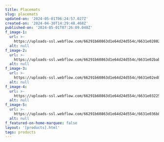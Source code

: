 ```yaml
---
title: Placemats
slug: placemats
updated-on: '2024-05-01T06:24:57.027Z'
created-on: '2024-04-30T14:29:48.468Z'
published-on: '2024-05-01T07:26:09.048Z'
f_image-1:
  url: >-
    https://uploads-ssl.webflow.com/66291b60863d1e64d24d554c/6631e02802c5853093e620d4_81aDeMrrmeL.jpg
  alt: null
f_image-2:
  url: >-
    https://uploads-ssl.webflow.com/66291b60863d1e64d24d554c/6631e02bab4c6d990b943768_91c%2BXFHmsjL._AC_UF894%2C1000_QL80_.jpg
  alt: null
f_image-3:
  url: >-
    https://uploads-ssl.webflow.com/66291b60863d1e64d24d554c/6631e02ed8356cb7019010aa_91skC0X45mL.jpg
  alt: null
f_image-4:
  url: >-
    https://uploads-ssl.webflow.com/66291b60863d1e64d24d554c/6631e0322560349158a5c5a4_636152e1c5bd0d066c2bdaa2-placemats-set-of-4-artand-woven.jpg
  alt: null
f_image-5:
  url: >-
    https://uploads-ssl.webflow.com/66291b60863d1e64d24d554c/6631e036b8e04b1c08f37717_63026982-ed94-4643-859b-8a0a9fb7dc54.e818b8ab6cfcbf77fced1a7e32a93fdf.jpeg
  alt: null
f_featured-on-home-marquee: false
layout: '[products].html'
tags: products
---
```



